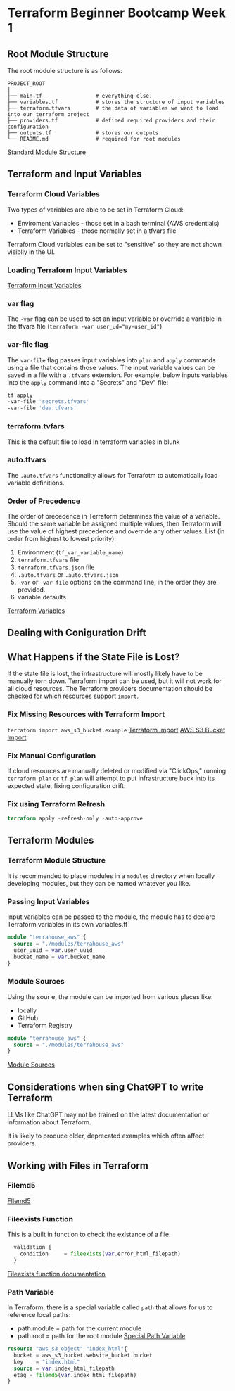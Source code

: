 # Terraform Beginner Bootcamp Week 1

## Root Module Structure

The root module structure is as follows:

```
PROJECT_ROOT
│
├── main.tf                 # everything else.
├── variables.tf            # stores the structure of input variables
├── terraform.tfvars        # the data of variables we want to load into our terraform project
├── providers.tf            # defined required providers and their configuration
├── outputs.tf              # stores our outputs
└── README.md               # required for root modules
```
[Standard Module Structure](https://developer.hashicorp.com/terraform/language/modules/develop/structure)

## Terraform and Input Variables

### Terraform Cloud Variables

Two types of variables are able to be set in Terraform Cloud:
- Enviroment Variables - those set in a bash terminal (AWS credentials)
- Terraform Variables - those normally set in a tfvars file

Terraform Cloud variables can be set to "sensitive" so they are not shown visibliy in the UI.

### Loading Terraform Input Variables

[Terraform Input Variables](https://developer.hashicorp.com/terraform/language/values/variables)

### var flag
The `-var` flag can be used to set an input variable or override a variable in the tfvars file (`terraform -var user_ud="my-user_id"`)

### var-file flag

The `var-file` flag passes input variables into `plan` and `apply` commands using a file that contains those values. The input variable values can be saved in a file with a `.tfvars` extension. 
For example, below inputs variables into the `apply` command into a "Secrets" and "Dev" file:
```sh
tf apply
-var-file 'secrets.tfvars'
-var-file 'dev.tfvars'
```


### terraform.tvfars

This is the default file to load in terraform variables in blunk

### auto.tfvars

The `.auto.tfvars` functionality allows for Terrafotm to automatically load variable definitions. 

### Order of Precedence
The order of precedence in Terraform determines the value of a variable. Should the same variable be assigned multiple values, then Terraform will use the value of highest precedence and override any other values. 
List (in order from highest to lowest priority):
1. Environment (`tf_var_variable_name`)
2. `terraform.tfvars` file
3. `terraform.tfvars.json` file
4. `.auto.tfvars` or `.auto.tfvars.json`
5. `-var` or `-var-file` options on the command line, in the order they are provided.
6. variable defaults

[Terraform Variables](https://www.env0.com/blog/terraform-variables)

## Dealing with Coniguration Drift
## What Happens if the State File is Lost?
If the state file is lost, the infrastructure will mostly likely have to be manually torn down. 
Terraform import can be used, but it will not work for all cloud resources. The Terraform providers documentation should be checked for which resources support `import`.
### Fix Missing Resources with Terraform Import

`terraform import aws_s3_bucket.example`
[Terraform Import](https://developer.hashicorp.com/terraform/cli/import)
[AWS S3 Bucket Import](https://registry.terraform.io/providers/hashicorp/aws/latest/docs/resources/s3_bucket#import)

### Fix Manual Configuration 
If cloud resources are manually deleted or modified via "ClickOps," running `terraform plan` or `tf plan` will attempt to put infrastructure back into its expected state, fixing configuration drift.
### Fix using Terraform Refresh
```tf
terraform apply -refresh-only -auto-approve
```
## Terraform Modules

### Terraform Module Structure
It is recommended to place modules in a `modules` directory when locally developing modules, but they can be named whatever you like. 

### Passing Input Variables
Input variables can be passed to the module, the module has to declare Terraform variables in its own variables.tf 
```tf
module "terrahouse_aws" {
  source = "./modules/terrahouse_aws"
  user_uuid = var.user_uuid
  bucket_name = var.bucket_name
}
```
### Module Sources

Using the sour e, the module can be imported from various places like:
- locally
- GitHub
- Terraform Registry
```tf
module "terrahouse_aws" {
  source = "./modules/terrahouse_aws"
}
```

[Module Sources](https://developer.hashicorp.com/terraform/language/modules/sources)

## Considerations when sing ChatGPT to write Terraform
LLMs like ChatGPT may not be trained on the latest documentation or information about Terraform. 

It is likely to produce older, deprecated examples which often affect providers. 

## Working with Files in Terraform 

### Filemd5


[FIlemd5](https://developer.hashicorp.com/terraform/language/functions/filemd5)
### Fileexists Function
This is a built in function to check the existance of a file. 
```tf
  validation {
    condition     = fileexists(var.error_html_filepath)
  }
  ```
[Fileexists function documentation](https://developer.hashicorp.com/terraform/language/functions/fileexists)
### Path Variable
In Terraform, there is a special variable called `path` that allows for us to reference local paths:
- path.module = path for the current module
- path.root = path for the root module
[Special Path Variable ](https://registry.terraform.io/providers/hashicorp/aws/latest/docs/resources/s3_object)

```tf
resource "aws_s3_object" "index_html"{
  bucket = aws_s3_bucket.website_bucket.bucket
  key    = "index.html"
  source = var.index_html_filepath
  etag = filemd5(var.index_html_filepath)
}
